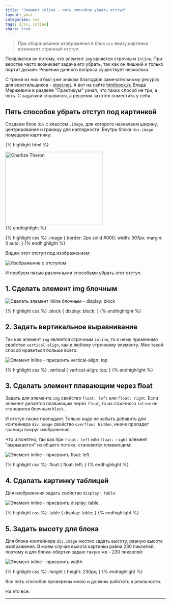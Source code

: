 ```yaml
---
title: "Элемент inline - пять способов убрать отступ"
layout: post
categories: css
tags: [css, inline]
share: true
---
```


> При оборачивании изображения в блок `div` внизу картинки возникает странный отступ.

Появляется он потому, что элемент `img` является строчным `inline`. При верстке часто возникает задача его убрать, так как он лишний и только портит дизайн. Решений данного вопроса существует несколько.

С тремя из них я был уже знаком благодаря замечательному ресурсу для верстальщиков - [xiper.net][1]. А вот на сайте [htmlbook.ru][2] Влада Мержевича в разделе "Практикум" узнал, что таких способ не три, а пять. С задачкой справился, а решения захотел поместить у себя.

## Пять способов убрать отступ под картинкой

Создаем блок `div` с классом `.image`, для которого назначаем ширину, центрирование и границу для наглядности. Внутрь блока `div.image` помещаем картинку:

{% highlight html %}
<div class="image">
  <img src="img/charlize_theron.jpg" width="307" height="230" alt="Charlize Theron">
</div>
{% endhighlight %}

{% highlight css %}
.image {
  border: 2px solid #000;
  width: 307px;
  margin: 0 auto;
}
{% endhighlight %}

Видим этот отступ под изображением:

![Изображение с отступом]({{site.url}}/images/uploads/2013/10/inline-block_origin.png)

И пробуем пятью различными способами убрать этот отступ.

## 1. Сделать элемент img блочным

![Сделать элемент inline блочным - display: block]({{site.url}}/images/uploads/2013/10/inline-block_block.png)

{% highlight css %}
.block {
  display: block;
}
{% endhighlight %}

## 2. Задать вертикальное выравнивание

Так как элемент `img` является строчным `inline`, то к нему применимо свойство `vertical-align`, как к любому строчному элементу. Мне такой способ нравиться больше всего:

![Элемент inline - присвоить vertical-align: top]({{site.url}}/images/uploads/2013/10/inline-block_vertical-align.png)

{% highlight css %}
.vertical {
  vertical-align: top;
}
{% endhighlight %}

## 3. Сделать элемент плавающим через float

Задать для элемента `img` свойство `float: left` или `float: right`. Если элемент делается плавающим через `float`, то из строчного `inline` он становится блочным `block`.

И отступ также пропадает. Только надо не забыть добавить для контейнера `div.image` свойство `overflow: hidden`, иначе пропадет граница вокруг изображения.

Что и понятно, так как при `float: left` или `float: right` элемент "вырывается" из общего потока, становится плавающим:

![Элемент inline - присвоить float: left]({{site.url}}/images/uploads/2013/10/inline-block_float.png)

{% highlight css %}
.float {
  float: left;
}
{% endhighlight %}

## 4. Сделать картинку таблицей

Для изображения задать свойство `display: table`:

![Элемент inline - присвоить display: table]({{site.url}}/images/uploads/2013/10/inline-block_table.png)

{% highlight css %}
.table {
  display: table;
}
{% endhighlight %}

## 5. Задать высоту для блока

Для блока-контейнера `div.image` жестко задать высоту, равную высоте изображения. В моем случае высота картинки равна 230 пикселей, поэтому и для блока-обертки задаю такую же - 230 пикселей:

![Элемент inline - присвоить width]({{site.url}}/images/uploads/2013/10/inline-block_width.png)

{% highlight css %}
.height {
  height: 230px;
}
{% endhighlight %}

Все пять способов проверены мною и должны работать в реальности.

На это все.

---

[1]: xiper.net "Xiper.net"
[2]: htmlbook.ru "HTML Book"
